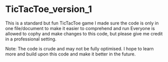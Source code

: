 # TicTacToe_version_1
This is a standard but fun TicTacToe game
I made sure the code is only in one file/document to make it easier to comprehend and run
Everyone is allowed to cophy and make changes to this code, but please give me credit in a professional setting.

Note: The code is crude and may not be fully optimised. I hope to learn more and build upon this code and make it better in the future.
